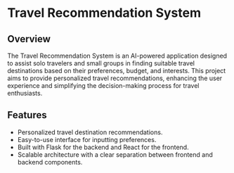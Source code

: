 # Travel Recommendation System

## Overview

The Travel Recommendation System is an AI-powered application designed to assist solo travelers and small groups in finding suitable travel destinations based on their preferences, budget, and interests. This project aims to provide personalized travel recommendations, enhancing the user experience and simplifying the decision-making process for travel enthusiasts.

## Features

- Personalized travel destination recommendations.
- Easy-to-use interface for inputting preferences.
- Built with Flask for the backend and React for the frontend.
- Scalable architecture with a clear separation between frontend and backend components.
